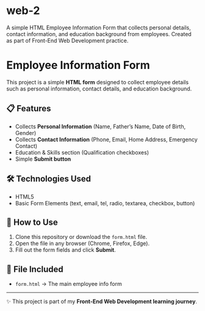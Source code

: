 # web-2
A simple HTML Employee Information Form that collects personal details, contact information, and education background from employees. Created as part of Front-End Web Development practice.
# Employee Information Form

This project is a simple **HTML form** designed to collect employee details such as personal information, contact details, and education background.

## 📋 Features
- Collects **Personal Information** (Name, Father’s Name, Date of Birth, Gender)  
- Collects **Contact Information** (Phone, Email, Home Address, Emergency Contact)  
- Education & Skills section (Qualification checkboxes)  
- Simple **Submit button**  

## 🛠️ Technologies Used
- HTML5  
- Basic Form Elements (text, email, tel, radio, textarea, checkbox, button)  

## 🚀 How to Use
1. Clone this repository or download the `form.html` file.  
2. Open the file in any browser (Chrome, Firefox, Edge).  
3. Fill out the form fields and click **Submit**.  

## 📂 File Included
- `form.html` → The main employee info form  

---

✨ This project is part of my **Front-End Web Development learning journey**.
